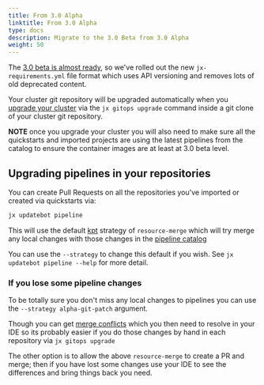 ```yaml
---
title: From 3.0 Alpha
linktitle: From 3.0 Alpha
type: docs
description: Migrate to the 3.0 Beta from 3.0 Alpha
weight: 50
---
```



The [3.0 beta is almost ready](/blog/2020/12/04/jx-v3-update/), so we've rolled out the new `jx-requirements.yml` file format which uses API versioning and removes lots of old deprecated content.
  
Your cluster git repository will be upgraded automatically when you [upgrade your cluster](/v3/admin/guides/upgrade/#cluster) via the `jx gitops upgrade` command inside a git clone of your cluster git repository.
  
**NOTE** once you upgrade your cluster you will also need to make sure all the quickstarts and imported projects are using the latest pipelines from the catalog to ensure the container images are at least at 3.0 beta level. 


## Upgrading pipelines in your repositories

You can create Pull Requests on all the repositories you've imported or created via quickstarts via:

```bash 
jx updatebot pipeline
```

This will use the default [kpt](https://googlecontainertools.github.io/kpt/) strategy of `resource-merge` which will try merge any local changes with those changes in the [pipeline catalog](/v3/develop/pipeline-catalog/)

You can use the `--strategy` to change this default if you wish. See `jx updatebot pipeline --help` for more detail.


### If you lose some pipeline changes

To be totally sure you don't miss any local changes to pipelines you can use the  `--strategy alpha-git-patch` argument.
            
Though you can get [merge conflicts](/v3/admin/guides/upgrade/#merge-conflicts) which you then need to resolve in your IDE so its probably easier if you do those changes by hand in each repository via `jx gitops upgrade`

The other option is to allow the above `resource-merge` to create a PR and merge; then if you have lost some changes use your IDE to see the differences and bring things back you need.
